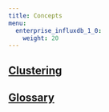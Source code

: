 ```yaml
---
title: Concepts
menu:
  enterprise_influxdb_1_0:
    weight: 20
---
```


## [Clustering](/enterprise_influxdb/v1.0/concepts/clustering)
## [Glossary](/enterprise_influxdb/v1.0/concepts/glossary/)
